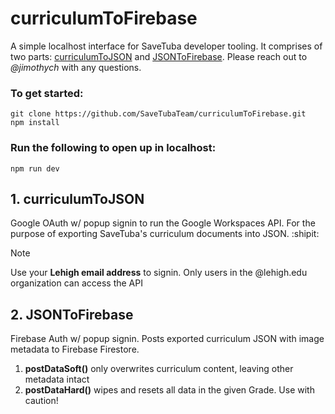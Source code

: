# curriculumToFirebase
A simple localhost interface for SaveTuba developer tooling. It comprises of two parts: [curriculumToJSON](#1-curriculumtojson) and [JSONToFirebase](#2-jsontofirebase). Please reach out to _@jimothych_ with any questions.

### To get started:
```
git clone https://github.com/SaveTubaTeam/curriculumToFirebase.git
npm install
```

### Run the following to open up in localhost:
```
npm run dev
```



## 1. curriculumToJSON
Google OAuth w/ popup signin to run the Google Workspaces API. For the purpose of exporting SaveTuba's curriculum documents into JSON. :shipit:

> [!NOTE]
> Use your **Lehigh email address** to signin. 
> Only users in the @lehigh.edu organization can access the API

## 2. JSONToFirebase
Firebase Auth w/ popup signin. Posts exported curriculum JSON with image metadata to Firebase Firestore.

1. **postDataSoft()** only overwrites curriculum content, leaving other metadata intact
2. **postDataHard()** wipes and resets all data in the given Grade. Use with caution!